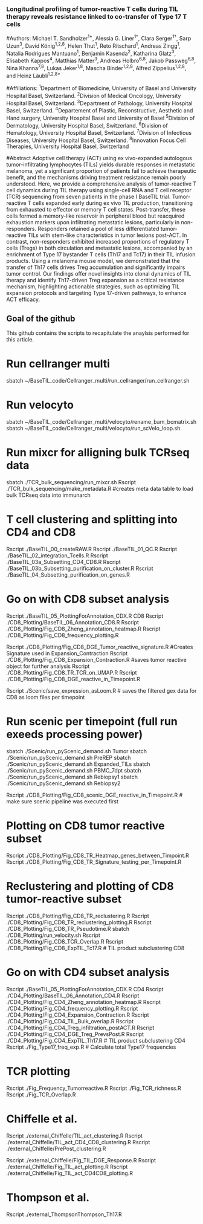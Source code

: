 ### Longitudinal profiling of tumor-reactive T cells during TIL therapy reveals resistance linked to co-transfer of Type 17 T cells

#Authors:
Michael T. Sandholzer<sup>1*</sup>, Alessia G. Liner<sup>1†</sup>, Clara Serger<sup>1†</sup>, Sarp Uzun<sup>3</sup>, David König<sup>1,2,8</sup>, Helen Thut<sup>1</sup>, Reto Ritschard<sup>1</sup>, Andreas Zingg<sup>1</sup>, Natalia Rodrigues Mantuano<sup>1</sup>, Benjamin Kasenda<sup>2</sup>, Katharina Glatz<sup>3</sup>, Elisabeth Kappos<sup>4</sup>, Matthias Matter<sup>3</sup>, Andreas Holbro<sup>6,8</sup>, Jakob Passweg<sup>6,8</sup>, Nina Khanna<sup>7,8</sup>, Lukas Jeker<sup>1,8</sup>, Mascha Binder<sup>1,2,8</sup>, Alfred Zippelius<sup>1,2,8</sup>, and Heinz Läubli<sup>1,2,8*</sup>

#Affiliations:
<sup>1</sup>Department of Biomedicine, University of Basel and University Hospital Basel, Switzerland.
<sup>2</sup>Division of Medical Oncology, University Hospital Basel, Switzerland.
<sup>3</sup>Department of Pathology, University Hospital Basel, Switzerland.
<sup>4</sup>Departement of Plastic, Reconstructive, Aesthetic and Hand surgery, University Hospital Basel and University of Basel 
<sup>5</sup>Division of Dermatology, University Hospital Basel, Switzerland.
<sup>6</sup>Division of Hematology, University Hospital Basel, Switzerland.
<sup>7</sup>Division of Infectious Diseases, University Hospital Basel, Switzerland.
<sup>8</sup>Innovation Focus Cell Therapies, University Hospital Basel, Switzerland

#Abstract 
Adoptive cell therapy (ACT) using ex vivo-expanded autologous tumor-infiltrating lymphocytes (TILs) yields durable responses in metastatic melanoma, yet a significant proportion of patients fail to achieve therapeutic benefit, and the mechanisms driving treatment resistance remain poorly understood. Here, we provide a comprehensive analysis of tumor-reactive T cell dynamics during TIL therapy using single-cell RNA and T cell receptor (TCR) sequencing from seven patients in the phase I BaseTIL trial. Tumor-reactive T cells expanded early during ex vivo TIL production, transitioning from exhausted to effector or memory T cell states. Post-transfer, these cells formed a memory-like reservoir in peripheral blood but reacquired exhaustion markers upon infiltrating metastatic lesions, particularly in non-responders. Responders retained a pool of less differentiated tumor-reactive TILs with stem-like characteristics in tumor lesions post-ACT. In contrast, non-responders exhibited increased proportions of regulatory T cells (Tregs) in both circulation and metastatic lesions, accompanied by an enrichment of Type 17 bystander T cells (Th17 and Tc17) in their TIL infusion products. Using a melanoma mouse model, we demonstrated that the transfer of Th17 cells drives Treg accumulation and significantly impairs tumor control. Our findings offer novel insights into clonal dynamics of TIL therapy and identify Th17-driven Treg expansion as a critical resistance mechanism, highlighting actionable strategies, such as optimizing TIL expansion protocols and targeting Type 17-driven pathways, to enhance ACT efficacy.


## Goal of the github
This github contains the scripts to recapitulate the anaylsis performed for this article. 


# Run cellranger multi
sbatch ~/BaseTIL_code/Cellranger_multi/run_cellranger/run_cellranger.sh

# Run velocyto
sbatch ~/BaseTIL_code/Cellranger_multi/velocyto/rename_bam_bcmatrix.sh
sbatch ~/BaseTIL_code/Cellranger_multi/velocyto/run_scVelo_loop.sh

# Run mixcr for alligning bulk TCRseq data
sbatch ./TCR_bulk_sequencing/run_mixcr.sh
Rscript ./TCR_bulk_sequencing/make_metadata.R #creates meta data table to load bulk TCRseq data into immunarch


# T cell clustering and splitting into CD4 and CD8
Rscript ./BaseTIL_00_createRAW.R
Rscript ./BaseTIL_01_QC.R
Rscript ./BaseTIL_02_integration_Tcells.R
Rscript ./BaseTIL_03a_Subsetting_CD4_CD8.R
Rscript ./BaseTIL_03b_Subsetting_purification_on_cluster.R
Rscript ./BaseTIL_04_Subsetting_purification_on_genes.R


# Go on with CD8 subset analysis
Rscript ./BaseTIL_05_PlottingForAnnotation_CDX.R CD8
Rscript ./CD8_Plotting/BaseTIL_06_Annotation_CD8.R
Rscript ./CD8_Plotting/Fig_CD8_Zheng_annotation_heatmap.R
Rscript ./CD8_Plotting/Fig_CD8_frequency_plotting.R

Rscript ./CD8_Plotting/Fig_CD8_DGE_Tumor_reactive_signature.R #Creates Signature used in Expansion_Contraction
Rscript ./CD8_Plotting/Fig_CD8_Expansion_Contraction.R #saves tumor reactive object for further analysis
Rscript ./CD8_Plotting/Fig_CD8_TR_TCR_on_UMAP.R 
Rscript ./CD8_Plotting/Fig_CD8_DGE_reactive_in_Timepoint.R

Rscript ./Scenic/save_expression_asLoom.R # saves the filtered gex data for CD8 as loom files per timepoint

# Run scenic per timepoint (full run exeeds processing power)
sbatch ./Scenic/run_pyScenic_demand.sh Tumor
sbatch ./Scenic/run_pyScenic_demand.sh PreREP
sbatch ./Scenic/run_pyScenic_demand.sh Expanded_TILs
sbatch ./Scenic/run_pyScenic_demand.sh PBMC_7dpt
sbatch ./Scenic/run_pyScenic_demand.sh Rebiopsy1
sbatch ./Scenic/run_pyScenic_demand.sh Rebiopsy2

Rscript ./CD8_Plotting/Fig_CD8_scenic_DGE_reactive_in_Timepoint.R # make sure scenic pipeline was executed first

# Plotting on CD8 tumor reactive subset
Rscript ./CD8_Plotting/Fig_CD8_TR_Heatmap_genes_between_Timpoint.R
Rscript ./CD8_Plotting/Fig_CD8_TR_Signature_testing_per_Timepoint.R


# Reclustering and plotting of CD8 tumor-reactive subset
Rscript ./CD8_Plotting/Fig_CD8_TR_reclustering.R
Rscript ./CD8_Plotting/Fig_CD8_TR_reclustering_plotting.R
Rscript ./CD8_Plotting/Fig_CD8_TR_Pseudotime.R
sbatch ./CD8_Plotting/run_velocity.sh
Rscript ./CD8_Plotting/Fig_CD8_TCR_Overlap.R
Rscript ./CD8_Plotting/Fig_CD8_ExpTIL_Tc17.R  # TIL product subclustering CD8


# Go on with CD4 subset analysis
Rscript ./BaseTIL_05_PlottingForAnnotation_CDX.R CD4
Rscript ./CD4_Plotting/BaseTIL_06_Annotation_CD4.R
Rscript ./CD4_Plotting/Fig_CD4_Zheng_annotation_heatmap.R
Rscript ./CD4_Plotting/Fig_CD4_frequency_plotting.R
Rscript ./CD4_Plotting/Fig_CD4_Expansion_Contraction.R
Rscript ./CD4_Plotting/Fig_CD4_TIL_Bulk_overlap.R
Rscript ./CD4_Plotting/Fig_CD4_Treg_infiltration_postACT.R
Rscript ./CD4_Plotting/Fig_CD4_DGE_Treg_PrevsPost.R
Rscript ./CD4_Plotting/Fig_CD4_ExpTIL_Th17.R  # TIL product subclustering CD4
Rscript ./Fig_Type17_freq_exp.R # Calculate total Type17 frequencies 

# TCR plotting 
Rscript ./Fig_Frequency_Tumorreactive.R
Rscript ./Fig_TCR_richness.R
Rscript ./Fig_TCR_Overlap.R


# Chiffelle et al.
Rscript ./external_Chiffelle/TIL_act_clustering.R
Rscript ./external_Chiffelle/TIL_act_CD4_CD8_clustering.R
Rscript ./external_Chiffelle/PrePost_clustering.R

Rscript ./external_Chiffelle/Fig_TIL_DGE_Response.R 
Rscript ./external_Chiffelle/Fig_TIL_act_plotting.R
Rscript ./external_Chiffelle/Fig_TIL_act_CD4CD8_plotting.R

# Thompson et al.
Rscript ./external_ThompsonThompson_Th17.R
